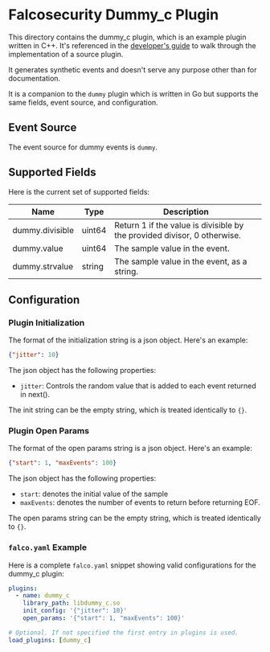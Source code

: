 # Falcosecurity Dummy_c Plugin

This directory contains the dummy_c plugin, which is an example plugin written in C++. It's referenced in the [developer's guide](https://falco.org/docs/plugins/developers_guide/) to walk through the implementation of a source plugin.

It generates synthetic events and doesn't serve any purpose other than for documentation.

It is a companion to the `dummy` plugin which is written in Go but supports the same fields, event source, and configuration.

## Event Source

The event source for dummy events is `dummy`.

## Supported Fields

Here is the current set of supported fields:

| Name | Type | Description |
| ---- | ---- | ----------- |
| dummy.divisible | uint64 | Return 1 if the value is divisible by the provided divisor, 0 otherwise.
| dummy.value | uint64 | The sample value in the event. 
| dummy.strvalue | string | The sample value in the event, as a string.

## Configuration

### Plugin Initialization

The format of the initialization string is a json object. Here's an example:

```json
{"jitter": 10}
```

The json object has the following properties:

* `jitter`: Controls the random value that is added to each event returned in next().

The init string can be the empty string, which is treated identically to `{}`.

### Plugin Open Params

The format of the open params string is a json object. Here's an example:

```json
{"start": 1, "maxEvents": 100}
```

The json object has the following properties:
* `start`: denotes the initial value of the sample
* `maxEvents`: denotes the number of events to return before returning EOF.

The open params string can be the empty string, which is treated identically to `{}`.

### `falco.yaml` Example

Here is a complete `falco.yaml` snippet showing valid configurations for the dummy_c plugin:

```yaml
plugins:
  - name: dummy_c
    library_path: libdummy_c.so
    init_config: '{"jitter": 10}'
    open_params: '{"start": 1, "maxEvents": 100}'

# Optional. If not specified the first entry in plugins is used.
load_plugins: [dummy_c]
```

